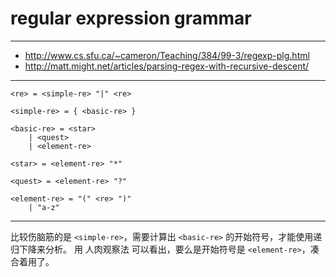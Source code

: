 # regular expression grammar

---

+ http://www.cs.sfu.ca/~cameron/Teaching/384/99-3/regexp-plg.html
+ http://matt.might.net/articles/parsing-regex-with-recursive-descent/

---

```
<re> = <simple-re> "|" <re>

<simple-re> = { <basic-re> }

<basic-re> = <star>
    | <quest>
    | <element-re>

<star> = <element-re> "*"

<quest> = <element-re> "?"

<element-re> = "(" <re> ")"
    | "a-z"
```

---

比较伤脑筋的是 `<simple-re>`，需要计算出 `<basic-re>` 的开始符号，才能使用递归下降来分析。
用 人肉观察法 可以看出，要么是开始符号是 `<element-re>`，凑合着用了。
